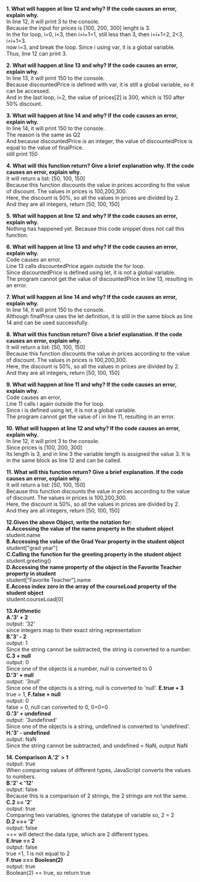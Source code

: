 **1. What will happen at line 12 and why? If the code causes an error, explain why.**  
In line 12, it will print 3 to the console.  
Because the input for prices is [100, 200, 300]  lenght is 3.  
In the for loop, i=0, i<3, then i=i+1=1, still less than 3, then i=i+1=2, 2<3, i=i+1=3.  
now i=3, and break the loop. Since i using var, it is a global variable.  
Thus, line 12 can print 3.  

**2. What will happen at line 13 and why? If the code causes an error, explain why.**  
In line 13, it will print 150 to the console.  
Because discountedPrice is defined with var, it is still a global variable, so it can be accessed.   
And in the last loop, i=2, the value of prices[2] is 300, which is 150 after 50% discount.  

**3. What will happen at line 14 and why? If the code causes an error, explain why.**  
In line 14, it will print 150 to the console.  
The reason is the same as Q2   
And because discountedPrice is an integer, the value of discountedPrice is equal to the value of finalPrice.  
still print 150  

**4. What will this function return? Give a brief explanation why. If the code causes an error, explain why.**  
It will return a list: [50, 100, 150]  
Because this function discounts the value in prices according to the value of discount. 
The values in prices is 100,200,300.  
Here, the discount is 50%, so all the values in prices are divided by 2.   
And they are all integers, return [50, 100, 150]  

**5. What will happen at line 12 and why?  If the code causes an error, explain why.**  
Nothing has happened yet. Because this code snippet does not call this function.  

**6. What will happen at line 13 and why? If the code causes an error, explain why.**    
Code causes an error,  
Line 13 calls discountedPrice again outside the for loop.   
Since discountedPrice is defined using let, it is not a global variable.   
The program cannot get the value of discountedPrice in line 13, resulting in an error.  


**7. What will happen at line 14 and why? If the code causes an error, explain why.**  
In line 14, it will print 150 to the console.  
Although finalPrice uses the let definition, it is still in the same block as line 14 and can be used successfully.  

**8. What will this function return? Give a brief explanation. If the code causes an error, explain why.**  
It will return a list: [50, 100, 150]  
Because this function discounts the value in prices according to the value of discount. 
The values in prices is 100,200,300.  
Here, the discount is 50%, so all the values in prices are divided by 2.  
And they are all integers, return [50, 100, 150]  

**9. What will happen at line 11 and why? If the code causes an error, explain why.**  
Code causes an error,  
Line 11 calls i again outside the for loop.   
Since i is defined using let, it is not a global variable.   
The program cannot get the value of i in line 11, resulting in an error.  

**10. What will happen at line 12 and why? If the code causes an error, explain why.**   
In line 12, it will print 3 to the console.  
Since prices is [100, 200, 300]  
Its length is 3, and in line 3 the variable length is assigned the value 3.
It is in the same block as line 12 and can be called.  

**11. What will this function return? Give a brief explanation. If the code causes an error, explain why.**  
It will return a list: [50, 100, 150]  
Because this function discounts the value in prices according to the value of discount. 
The values in prices is 100,200,300.  
Here, the discount is 50%, so all the values in prices are divided by 2.  
And they are all integers, return [50, 100, 150]  

**12.Given the above Object, write the notation for:**  
**A.Accessing the value of the name property in the student object**  
student.name   
**B.Accessing the value of the Grad Year property in the student object**  
student["grad year"]  
**C.Calling the function for the greeting property in the student object**  
student.greeting()  
**D.Accessing the name property of the object in the Favorite Teacher property in student**  
student["Favorite Teacher"].name  
**E.Access index zero in the array of the courseLoad property of the student object**  
student.courseLoad[0]  

**13.Arithmetic**   
**A.'3' + 2**  
output: '32'  
since integers map to their exact string representation  
**B.'3' - 2**  
output: 1  
Since the string cannot be subtracted, the string is converted to a number.  
**C.3 + null**  
output: 0  
Since one of the objects is a number, null is converted to 0  
**D.'3' + null**  
output: '3null'   
Since one of the objects is a string, null is converted to 'null'.
**E.true + 3**  
true = 1, 
**F.false + null**  
output: 0  
false = 0, null can converted to 0, 0+0=0  
**G.'3' + undefined**  
output: '3undefined'   
Since one of the objects is a string, undefined is converted to 'undefined'.  
**H.'3' - undefined**  
output: NaN  
Since the string cannot be subtracted, and undefined = NaN, output NaN   

**14. Comparison**
**A.'2' > 1**  
output: true  
When comparing values of different types, JavaScript converts the values to numbers.  
**B.'2' < '12'**  
output: false  
Because this is a comparison of 2 strings, the 2 strings are not the same.  
**C.2 == '2'**  
output: true  
Comparing two variables, ignores the datatype of variable
so, 2 = 2  
**D.2 === '2'**  
output: false  
=== will detect the data type, which are 2 different types.  
**E.true == 2**  
output: false  
true =1, 1 is not equal to 2  
**F.true === Boolean(2)**  
output: true  
Boolean(2) == true, so return true  

 
